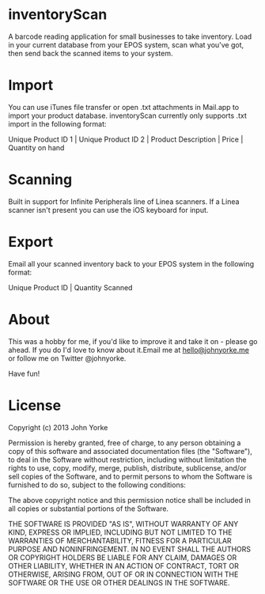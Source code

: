 inventoryScan
=============

A barcode reading application for small businesses to take inventory. Load in your current database from your EPOS system, scan what you've got, then send back the scanned items to your system.

# Import
You can use iTunes file transfer or open .txt attachments in Mail.app to import your product database. inventoryScan currently only supports .txt import in the following format: 

Unique Product ID 1 | Unique Product ID 2 | Product Description | Price | Quantity on hand


# Scanning
Built in support for Infinite Peripherals line of Linea scanners. If a Linea scanner isn't present you can use the iOS keyboard for input.


# Export
Email all your scanned inventory back to your EPOS system in the following format:

Unique Product ID | Quantity Scanned


# About
This was a hobby for me, if you'd like to improve it and take it on - please go ahead. If you do I'd love to know about it.Email me at hello@johnyorke.me or follow me on Twitter @johnyorke.

Have fun!

# License
Copyright (c) 2013 John Yorke

Permission is hereby granted, free of charge, to any person obtaining a copy of this software and associated documentation files (the "Software"), to deal in the Software without restriction, including without limitation the rights to use, copy, modify, merge, publish, distribute, sublicense, and/or sell copies of the Software, and to permit persons to whom the Software is furnished to do so, subject to the following conditions:

The above copyright notice and this permission notice shall be included in all copies or substantial portions of the Software.

THE SOFTWARE IS PROVIDED "AS IS", WITHOUT WARRANTY OF ANY KIND, EXPRESS OR IMPLIED, INCLUDING BUT NOT LIMITED TO THE WARRANTIES OF MERCHANTABILITY, FITNESS FOR A PARTICULAR PURPOSE AND NONINFRINGEMENT. IN NO EVENT SHALL THE AUTHORS OR COPYRIGHT HOLDERS BE LIABLE FOR ANY CLAIM, DAMAGES OR OTHER LIABILITY, WHETHER IN AN ACTION OF CONTRACT, TORT OR OTHERWISE, ARISING FROM, OUT OF OR IN CONNECTION WITH THE SOFTWARE OR THE USE OR OTHER DEALINGS IN THE SOFTWARE.


